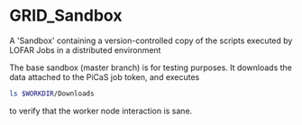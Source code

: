 # GRID_Sandbox
A 'Sandbox' containing a version-controlled copy of the scripts executed by LOFAR Jobs in a distributed environment

The base sandbox (master branch) is for testing purposes. It downloads the data attached to the PiCaS job token, and executes

```bash
ls $WORKDIR/Downloads 
```

to verify that the worker node interaction is sane. 
